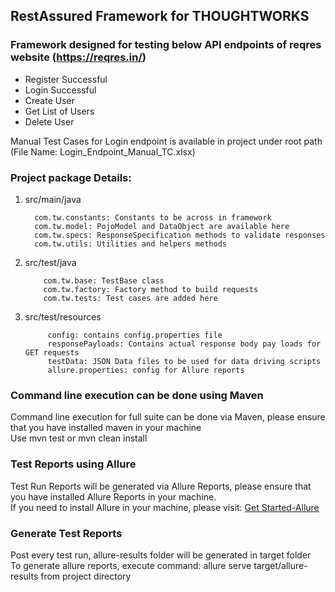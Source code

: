 ## RestAssured Framework for THOUGHTWORKS


### Framework designed for testing below API endpoints of reqres website (https://reqres.in/)
- Register Successful
- Login Successful
- Create User
- Get List of Users
- Delete User


Manual Test Cases for Login endpoint is available in project under root path (File Name: Login_Endpoint_Manual_TC.xlsx)

### Project package Details:

1. src/main/java 

         com.tw.constants: Constants to be across in framework
         com.tw.model: PojoModel and DataObject are available here
         com.tw.specs: ResponseSpecification methods to validate responses
         com.tw.utils: Utilities and helpers methods
         
 2. src/test/java
 
			com.tw.base: TestBase class
			com.tw.factory: Factory method to build requests
			com.tw.tests: Test cases are added here
			
3. src/test/resources

			config: contains config.properties file
			responsePayloads: Contains actual response body pay loads for GET requests
			testData: JSON Data files to be used for data driving scripts
			allure.properties: config for Allure reports
	
### Command line execution can be done using Maven
Command line execution for full suite can be done via Maven, please ensure that you have installed maven in your machine <br>
Use mvn test or mvn clean install

### Test Reports using Allure
Test Run Reports will be generated via Allure Reports, please ensure that you have installed Allure Reports in your machine. <br>
If you need to install Allure in your machine, please visit: [Get Started-Allure](https://docs.qameta.io/allure/#_get_started) 

### Generate Test Reports
Post every test run, allure-results folder will be generated in target folder <br>
To generate allure reports, execute command: allure serve target/allure-results from project directory
